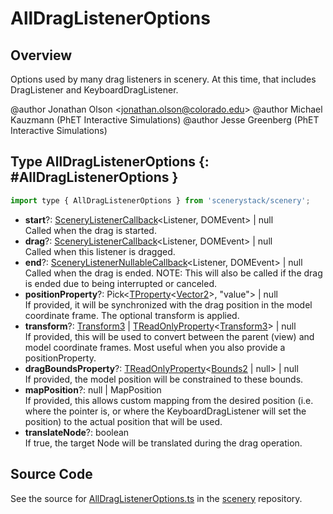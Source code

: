 # AllDragListenerOptions

## Overview

Options used by many drag listeners in scenery. At this time, that includes DragListener and KeyboardDragListener.

@author Jonathan Olson &lt;jonathan.olson@colorado.edu&gt;
@author Michael Kauzmann (PhET Interactive Simulations)
@author Jesse Greenberg (PhET Interactive Simulations)

## Type AllDragListenerOptions {: #AllDragListenerOptions }


```js
import type { AllDragListenerOptions } from 'scenerystack/scenery';
```


- **start**?: [SceneryListenerCallback](../scenery/PressListener.md#SceneryListenerCallback)&lt;Listener, DOMEvent&gt; | <span style="color: hsla(calc(var(--md-hue) + 180deg),80%,40%,1);">null</span>
<br>  Called when the drag is started.
- **drag**?: [SceneryListenerCallback](../scenery/PressListener.md#SceneryListenerCallback)&lt;Listener, DOMEvent&gt; | <span style="color: hsla(calc(var(--md-hue) + 180deg),80%,40%,1);">null</span>
<br>  Called when this listener is dragged.
- **end**?: [SceneryListenerNullableCallback](../scenery/PressListener.md#SceneryListenerNullableCallback)&lt;Listener, DOMEvent&gt; | <span style="color: hsla(calc(var(--md-hue) + 180deg),80%,40%,1);">null</span>
<br>  Called when the drag is ended.
  NOTE: This will also be called if the drag is ended due to being interrupted or canceled.
- **positionProperty**?: Pick&lt;[TProperty](../axon/TProperty.md)&lt;[Vector2](../dot/Vector2.md)&gt;, "value"&gt; | <span style="color: hsla(calc(var(--md-hue) + 180deg),80%,40%,1);">null</span>
<br>  If provided, it will be synchronized with the drag position in the model coordinate frame. The optional transform
  is applied.
- **transform**?: [Transform3](../dot/Transform3.md) | [TReadOnlyProperty](../axon/TReadOnlyProperty.md)&lt;[Transform3](../dot/Transform3.md)&gt; | <span style="color: hsla(calc(var(--md-hue) + 180deg),80%,40%,1);">null</span>
<br>  If provided, this will be used to convert between the parent (view) and model coordinate frames. Most useful
  when you also provide a positionProperty.
- **dragBoundsProperty**?: [TReadOnlyProperty](../axon/TReadOnlyProperty.md)&lt;[Bounds2](../dot/Bounds2.md) | <span style="color: hsla(calc(var(--md-hue) + 180deg),80%,40%,1);">null</span>&gt; | <span style="color: hsla(calc(var(--md-hue) + 180deg),80%,40%,1);">null</span>
<br>  If provided, the model position will be constrained to these bounds.
- **mapPosition**?: <span style="color: hsla(calc(var(--md-hue) + 180deg),80%,40%,1);">null</span> | MapPosition
<br>  If provided, this allows custom mapping from the desired position (i.e. where the pointer is, or where the
  KeyboardDragListener will set the position) to the actual position that will be used.
- **translateNode**?: <span style="color: hsla(calc(var(--md-hue) + 180deg),80%,40%,1);">boolean</span>
<br>  If true, the target Node will be translated during the drag operation.




## Source Code

See the source for [AllDragListenerOptions.ts](https://github.com/phetsims/scenery/blob/main/js/listeners/AllDragListenerOptions.ts) in the [scenery](https://github.com/phetsims/scenery) repository.
